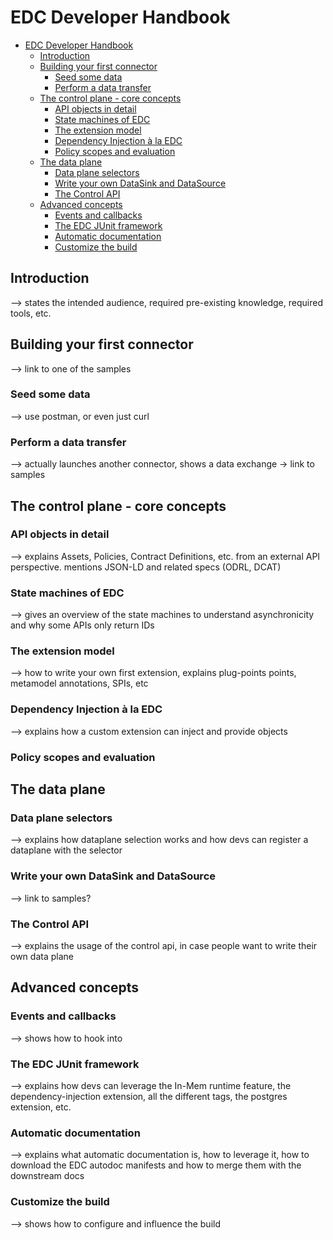 # EDC Developer Handbook

<!-- TOC -->
* [EDC Developer Handbook](#edc-developer-handbook)
  * [Introduction](#introduction)
  * [Building your first connector](#building-your-first-connector)
    * [Seed some data](#seed-some-data)
    * [Perform a data transfer](#perform-a-data-transfer)
  * [The control plane - core concepts](#the-control-plane---core-concepts)
    * [API objects in detail](#api-objects-in-detail)
    * [State machines of EDC](#state-machines-of-edc)
    * [The extension model](#the-extension-model)
    * [Dependency Injection à la EDC](#dependency-injection-à-la-edc)
    * [Policy scopes and evaluation](#policy-scopes-and-evaluation)
  * [The data plane](#the-data-plane)
    * [Data plane selectors](#data-plane-selectors)
    * [Write your own DataSink and DataSource](#write-your-own-datasink-and-datasource)
    * [The Control API](#the-control-api)
  * [Advanced concepts](#advanced-concepts)
    * [Events and callbacks](#events-and-callbacks)
    * [The EDC JUnit framework](#the-edc-junit-framework)
    * [Automatic documentation](#automatic-documentation)
    * [Customize the build](#customize-the-build)
<!-- TOC -->

## Introduction

--> states the intended audience, required pre-existing knowledge, required tools, etc.

## Building your first connector
--> link to one of the samples

### Seed some data

--> use postman, or even just curl

### Perform a data transfer
--> actually launches another connector, shows a data exchange -> link to samples

## The control plane - core concepts

### API objects in detail

--> explains Assets, Policies, Contract Definitions, etc. from an external API perspective. mentions JSON-LD and related
specs (ODRL, DCAT)

### State machines of EDC

--> gives an overview of the state machines to understand asynchronicity and why some APIs only return IDs

### The extension model

--> how to write your own first extension, explains plug-points points, metamodel annotations, SPIs, etc

### Dependency Injection à la EDC

--> explains how a custom extension can inject and provide objects

### Policy scopes and evaluation

## The data plane

### Data plane selectors

--> explains how dataplane selection works and how devs can register a dataplane with the selector

### Write your own DataSink and DataSource

--> link to samples?

### The Control API

--> explains the usage of the control api, in case people want to write their own data plane

## Advanced concepts

### Events and callbacks

--> shows how to hook into

### The EDC JUnit framework

--> explains how devs can leverage the In-Mem runtime feature, the dependency-injection extension, all the different
tags, the postgres extension, etc.

### Automatic documentation

--> explains what automatic documentation is, how to leverage it, how to download the EDC autodoc manifests and how to
merge them with the downstream docs

### Customize the build

--> shows how to configure and influence the build
